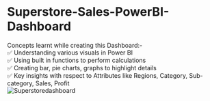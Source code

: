 # Superstore-Sales-PowerBI-Dashboard     
Concepts learnt while creating this Dashboard:-          
✅ Understanding various visuals in Power BI    
✅ Using built in functions to perform calculations     
✅ Creating bar, pie charts, graphs to highlight details     
✅ Key insights with respect to Attributes like Regions, Category, Sub-category, Sales, Profit     
![Superstoredashboard]([https://github.com/Vijayalakshmi2704/Superstore-Sales-PowerBI-Dashboard/assets/140339927/d7bc47e2-6423-4c0e-b9a1-9cb347acf277](https://github.com/Vijayalakshmi2704/Superstore-Sales-PowerBI-Dashboard/blob/main/Superstoredashboard.png)https://github.com/Vijayalakshmi2704/Superstore-Sales-PowerBI-Dashboard/blob/main/Superstoredashboard.png)
